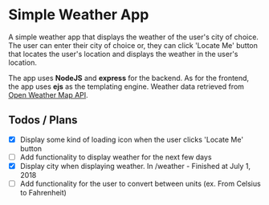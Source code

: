 # Simple Weather App

A simple weather app that displays the weather of the user's city of choice. The user can enter their city of choice or, they can click 'Locate Me' button that locates the user's location and displays the weather in the user's location.


The app uses **NodeJS** and **express** for the backend. As for the frontend, the app uses **ejs** as the templating engine. Weather data retrieved from [Open Weather Map API](https://openweathermap.org/api).


## Todos / Plans

- [x] Display some kind of loading icon when the user clicks 'Locate Me' button
- [ ] Add functionality to display weather for the next few days
- [x] Display city when displaying weather. In /weather - Finished at July 1, 2018
- [ ] Add functionality for the user to convert between units (ex. From Celsius to Fahrenheit)
